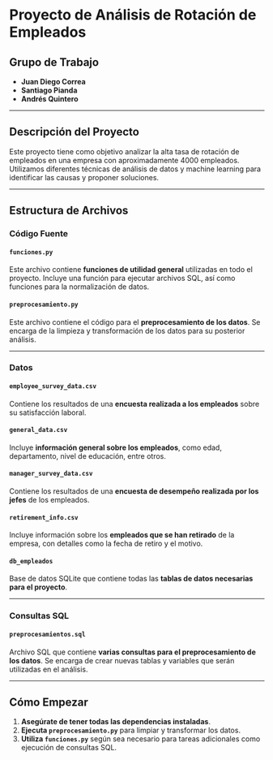 # **Proyecto de Análisis de Rotación de Empleados**

## **Grupo de Trabajo**
- **Juan Diego Correa**
- **Santiago Pianda**
- **Andrés Quintero**

---

## **Descripción del Proyecto**
Este proyecto tiene como objetivo analizar la alta tasa de rotación de empleados en una empresa con aproximadamente 4000 empleados. Utilizamos diferentes técnicas de análisis de datos y machine learning para identificar las causas y proponer soluciones.

---

## **Estructura de Archivos**

### **Código Fuente**

#### `funciones.py`
Este archivo contiene **funciones de utilidad general** utilizadas en todo el proyecto. Incluye una función para ejecutar archivos SQL, así como funciones para la normalización de datos.

#### `preprocesamiento.py`
Este archivo contiene el código para el **preprocesamiento de los datos**. Se encarga de la limpieza y transformación de los datos para su posterior análisis.

---

### **Datos**

#### `employee_survey_data.csv`
Contiene los resultados de una **encuesta realizada a los empleados** sobre su satisfacción laboral.

#### `general_data.csv`
Incluye **información general sobre los empleados**, como edad, departamento, nivel de educación, entre otros.

#### `manager_survey_data.csv`
Contiene los resultados de una **encuesta de desempeño realizada por los jefes** de los empleados.

#### `retirement_info.csv`
Incluye información sobre los **empleados que se han retirado** de la empresa, con detalles como la fecha de retiro y el motivo.

#### `db_empleados`
Base de datos SQLite que contiene todas las **tablas de datos necesarias para el proyecto**.

---

### **Consultas SQL**

#### `preprocesamientos.sql`
Archivo SQL que contiene **varias consultas para el preprocesamiento de los datos**. Se encarga de crear nuevas tablas y variables que serán utilizadas en el análisis.

---

## **Cómo Empezar**
1. **Asegúrate de tener todas las dependencias instaladas**.
2. **Ejecuta `preprocesamiento.py`** para limpiar y transformar los datos.
3. **Utiliza `funciones.py`** según sea necesario para tareas adicionales como ejecución de consultas SQL.
